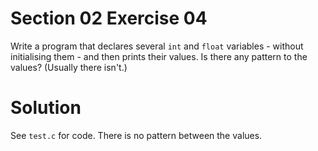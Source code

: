 # Section 02 Exercise 04

Write a program that declares several `int` and `float` variables - without initialising them - and then prints their values. Is there any pattern to the values? (Usually there isn't.)


# Solution

See `test.c` for code. There is no pattern between the values.

